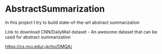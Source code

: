 # AbstractSummarization
In this project I try to build state-of-the-art abstract summarization

Link to download CNN/DailyMail dataset - An awesome dataset that can be used for abstract summarization

https://cs.nyu.edu/~kcho/DMQA/

